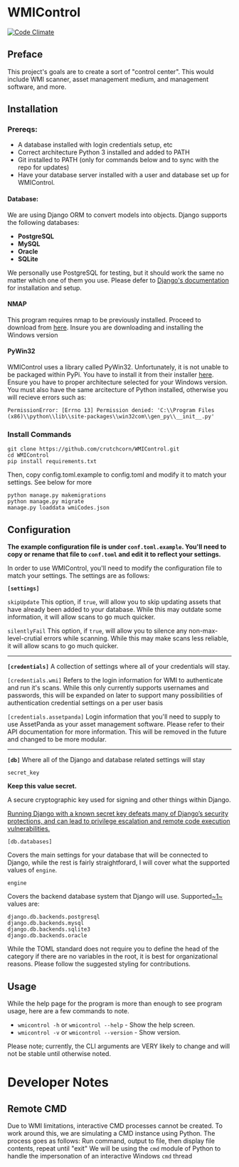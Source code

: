 # WMIControl
[![Code Climate](https://codeclimate.com/github/crutchcorn/WMIControl/badges/gpa.svg)](https://codeclimate.com/github/crutchcorn/WMIControl)
## Preface
This project's goals are to create a sort of "control center".
This would include WMI scanner, asset management medium, and management software, and more.

## Installation
### Prereqs:
- A database installed with login credentials setup, etc
- Correct architecture Python 3 installed and added to PATH
- Git installed to PATH (only for commands below and to sync with the repo for updates)
- Have your database server installed with a user and database set up for WMIControl.

#### Database:
We are using Django ORM to convert models into objects. Django supports the following databases:
- **PostgreSQL**
- **MySQL**
- **Oracle**
- **SQLite**

We personally use PostgreSQL for testing, but it should work the same no matter which one of them you use. Please defer to [Django's documentation](https://docs.djangoproject.com/) for installation and setup.

#### NMAP
This program requires nmap to be previously installed. Proceed to download from [here](https://nmap.org/download.html). Insure you are downloading and installing the Windows version

#### PyWin32
WMIControl uses a library called PyWin32. Unfortunately, it is not unable to be packaged within PyPi. You have to install it from their installer [here](https://sourceforge.net/projects/pywin32/files/pywin32/Build%20220/). Ensure you have to proper architecture selected for your Windows version. You must also have the same arcitecture of Python installed, otherwise you will recieve errors such as:

`PermissionError: [Errno 13] Permission denied: 'C:\\Program Files (x86)\\python\\lib\\site-packages\\win32com\\gen_py\\__init__.py'`

### Install Commands
```
git clone https://github.com/crutchcorn/WMIControl.git
cd WMIControl
pip install requirements.txt
```
Then, copy config.toml.example to config.toml and modify it to match your settings. See below for more
```
python manage.py makemigrations
python manage.py migrate
manage.py loaddata wmiCodes.json
```

## Configuration
**The example configuration file is under `conf.toml.example`. You'll need to copy or rename that file to `conf.toml` and edit it to reflect your settings.**

In order to use WMIControl, you'll need to modify the configuration file to match your settings. The settings are as follows:

**`[settings]`**

`skipUpdate`
This option, if `true`, will allow you to skip updating assets that have already been added to your database. While this may outdate some information, it will allow scans to go much quicker.

`silentlyFail`
This option, if `true`, will allow you to silence any non-max-level-crutial errors while scanning. While this may make scans less reliable, it will allow scans to go much quicker.

___

**`[credentials]`**
A collection of settings where all of your credentials will stay.

`[credentials.wmi]`
Refers to the login information for WMI to authenticate and run it's scans. While this only currently supports usernames and passwords, this will be expanded on later to support many possibilities of authentication credential settings on a per user basis

`[credentials.assetpanda]`
Login information that you'll need to supply to use AssetPanda as your asset management software. Please refer to their API documentation for more information. This will be removed in the future and changed to be more modular.

___

**`[db]`**
Where all of the Django and database related settings will stay

`secret_key`

**Keep this value secret.**

A secure cryptographic key used for signing and other things within Django.

[Running Django with a known secret key defeats many of Django’s security protections, and can lead to privilege escalation and remote code execution vulnerabilities.](https://docs.djangoproject.com/en/1.10/ref/settings/#secret-key)


`[db.databases]`

Covers the main settings for your database that will be connected to Django, while the rest is fairly straightforard, I will cover what the supported values of `engine`.


`engine`

Covers the backend database system that Django will use.
Supported[~1~](https://docs.djangoproject.com/en/1.10/ref/settings/#engine) values are:
```
django.db.backends.postgresql
django.db.backends.mysql
django.db.backends.sqlite3
django.db.backends.oracle
```


While the TOML standard does not require you to define the head of the category if there are no variables in the root, it is best for organizational reasons. Please follow the suggested styling for contributions.

## Usage
While the help page for the program is more than enough to see program usage, here are a few commands to note.

- `wmicontrol -h` or `wmicontrol --help` - Show the help screen.
- `wmicontrol -v` or `wmicontrol --version` - Show version.

Please note; currently, the CLI arguments are VERY likely to change and will not be stable until otherwise noted.


# Developer Notes
## Remote CMD
Due to WMI limitations, interactive CMD processes cannot be created. To work around this, we are simulating a CMD instance using Python. The process goes as follows:
Run command, output to file, then display file contents, repeat until "exit"
We will be using the `cmd` module of Python to handle the impersonation of an interactive Windows `cmd` thread
